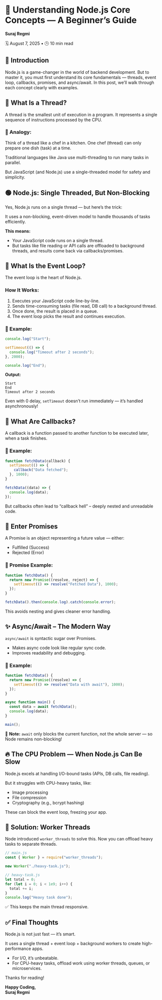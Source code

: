 # 📘 Understanding Node.js Core Concepts — A Beginner’s Guide

**Suraj Regmi**

🗓️ August 7, 2025 • 🕒 10 min read

## 🌱 Introduction

Node.js is a game-changer in the world of backend development. But to master it, you must first understand its core fundamentals — threads, event loop, callbacks, promises, and async/await. In this post, we’ll walk through each concept clearly with examples.

## 🧵 What Is a Thread?

A thread is the smallest unit of execution in a program. It represents a single sequence of instructions processed by the CPU.

### 🧠 Analogy:

Think of a thread like a chef in a kitchen. One chef (thread) can only prepare one dish (task) at a time.

Traditional languages like Java use multi-threading to run many tasks in parallel.

But JavaScript (and Node.js) use a single-threaded model for safety and simplicity.

## 🟢 Node.js: Single Threaded, But Non-Blocking

Yes, Node.js runs on a single thread — but here’s the trick:

It uses a non-blocking, event-driven model to handle thousands of tasks efficiently.

**This means:**

- Your JavaScript code runs on a single thread.
- But tasks like file reading or API calls are offloaded to background threads, and results come back via callbacks/promises.

## 🔁 What Is the Event Loop?

The event loop is the heart of Node.js.

### How It Works:

1. Executes your JavaScript code line-by-line.
2. Sends time-consuming tasks (file read, DB call) to a background thread.
3. Once done, the result is placed in a queue.
4. The event loop picks the result and continues execution.

### 🧪 Example:

```js
console.log("Start");

setTimeout(() => {
  console.log("Timeout after 2 seconds");
}, 2000);

console.log("End");
```

**Output:**

```
Start
End
Timeout after 2 seconds
```

Even with 0 delay, `setTimeout` doesn’t run immediately — it’s handled asynchronously!

## 🔄 What Are Callbacks?

A callback is a function passed to another function to be executed later, when a task finishes.

### 🧪 Example:

```js
function fetchData(callback) {
  setTimeout(() => {
    callback("Data fetched");
  }, 1000);
}

fetchData((data) => {
  console.log(data);
});
```

But callbacks often lead to “callback hell” – deeply nested and unreadable code.

## 🌉 Enter Promises

A Promise is an object representing a future value — either:

- Fulfilled (Success)
- Rejected (Error)

### 🧪 Promise Example:

```js
function fetchData() {
  return new Promise((resolve, reject) => {
    setTimeout(() => resolve("Fetched Data"), 1000);
  });
}

fetchData().then(console.log).catch(console.error);
```

This avoids nesting and gives cleaner error handling.

## ✨ Async/Await – The Modern Way

`async/await` is syntactic sugar over Promises.

- Makes async code look like regular sync code.
- Improves readability and debugging.

### 🧪 Example:

```js
function fetchData() {
  return new Promise((resolve) => {
    setTimeout(() => resolve("Data with await"), 1000);
  });
}

async function main() {
  const data = await fetchData();
  console.log(data);
}

main();
```

🧠 **Note:** `await` only blocks the current function, not the whole server — so Node remains non-blocking!

## 🔥 The CPU Problem — When Node.js Can Be Slow

Node.js excels at handling I/O-bound tasks (APIs, DB calls, file reading).

But it struggles with CPU-heavy tasks, like:

- Image processing
- File compression
- Cryptography (e.g., bcrypt hashing)

These can block the event loop, freezing your app.

## 🧵 Solution: Worker Threads

Node introduced `worker_threads` to solve this. Now you can offload heavy tasks to separate threads.

```js
// main.js
const { Worker } = require("worker_threads");

new Worker("./heavy-task.js");
```

```js
// heavy-task.js
let total = 0;
for (let i = 0; i < 1e9; i++) {
  total += i;
}
console.log("Heavy task done");
```

✅ This keeps the main thread responsive.

## ✅ Final Thoughts

Node.js is not just fast — it’s smart.

It uses a single thread + event loop + background workers to create high-performance apps.

- For I/O, it’s unbeatable.
- For CPU-heavy tasks, offload work using worker threads, queues, or microservices.

Thanks for reading!

**Happy Coding,**  
**Suraj Regmi**
